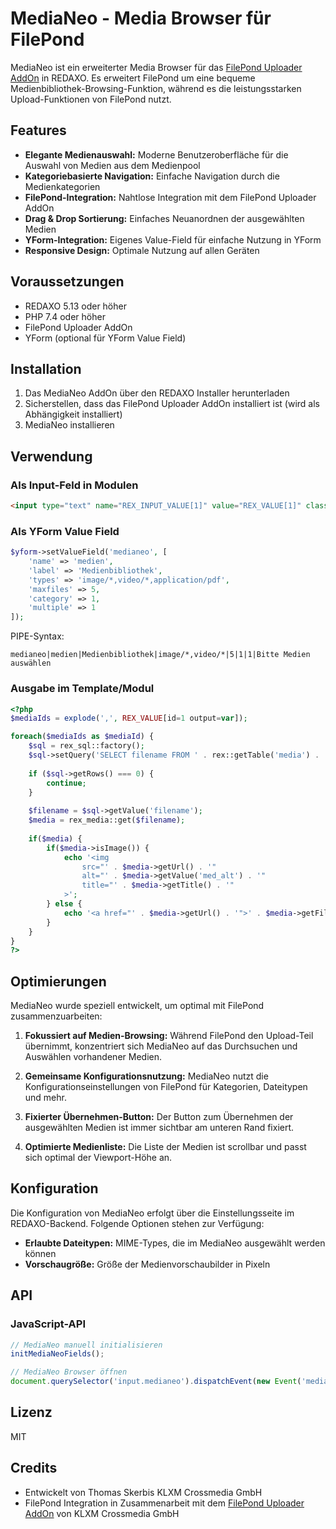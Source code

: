 # MediaNeo - Media Browser für FilePond

MediaNeo ist ein erweiterter Media Browser für das [FilePond Uploader AddOn](https://github.com/KLXM/filepond_uploader) in REDAXO. Es erweitert FilePond um eine bequeme Medienbibliothek-Browsing-Funktion, während es die leistungsstarken Upload-Funktionen von FilePond nutzt.

## Features

- **Elegante Medienauswahl:** Moderne Benutzeroberfläche für die Auswahl von Medien aus dem Medienpool
- **Kategoriebasierte Navigation:** Einfache Navigation durch die Medienkategorien
- **FilePond-Integration:** Nahtlose Integration mit dem FilePond Uploader AddOn
- **Drag & Drop Sortierung:** Einfaches Neuanordnen der ausgewählten Medien
- **YForm-Integration:** Eigenes Value-Field für einfache Nutzung in YForm
- **Responsive Design:** Optimale Nutzung auf allen Geräten

## Voraussetzungen

- REDAXO 5.13 oder höher
- PHP 7.4 oder höher
- FilePond Uploader AddOn
- YForm (optional für YForm Value Field)

## Installation

1. Das MediaNeo AddOn über den REDAXO Installer herunterladen
2. Sicherstellen, dass das FilePond Uploader AddOn installiert ist (wird als Abhängigkeit installiert)
3. MediaNeo installieren

## Verwendung

### Als Input-Feld in Modulen

```html
<input type="text" name="REX_INPUT_VALUE[1]" value="REX_VALUE[1]" class="medianeo">
```

### Als YForm Value Field

```php
$yform->setValueField('medianeo', [
    'name' => 'medien',
    'label' => 'Medienbibliothek',
    'types' => 'image/*,video/*,application/pdf',
    'maxfiles' => 5,
    'category' => 1,
    'multiple' => 1
]);
```

PIPE-Syntax:
```
medianeo|medien|Medienbibliothek|image/*,video/*|5|1|1|Bitte Medien auswählen
```

### Ausgabe im Template/Modul

```php
<?php
$mediaIds = explode(',', REX_VALUE[id=1 output=var]);

foreach($mediaIds as $mediaId) {
    $sql = rex_sql::factory();
    $sql->setQuery('SELECT filename FROM ' . rex::getTable('media') . ' WHERE id = :id', [':id' => $mediaId]);
    
    if ($sql->getRows() === 0) {
        continue;
    }
    
    $filename = $sql->getValue('filename');
    $media = rex_media::get($filename);
    
    if($media) {
        if($media->isImage()) {
            echo '<img 
                src="' . $media->getUrl() . '" 
                alt="' . $media->getValue('med_alt') . '" 
                title="' . $media->getTitle() . '"
            >';
        } else {
            echo '<a href="' . $media->getUrl() . '">' . $media->getFilename() . '</a>';
        }
    }
}
?>
```

## Optimierungen

MediaNeo wurde speziell entwickelt, um optimal mit FilePond zusammenzuarbeiten:

1. **Fokussiert auf Medien-Browsing:** Während FilePond den Upload-Teil übernimmt, konzentriert sich MediaNeo auf das Durchsuchen und Auswählen vorhandener Medien.

2. **Gemeinsame Konfigurationsnutzung:** MediaNeo nutzt die Konfigurationseinstellungen von FilePond für Kategorien, Dateitypen und mehr.

3. **Fixierter Übernehmen-Button:** Der Button zum Übernehmen der ausgewählten Medien ist immer sichtbar am unteren Rand fixiert.

4. **Optimierte Medienliste:** Die Liste der Medien ist scrollbar und passt sich optimal der Viewport-Höhe an.

## Konfiguration

Die Konfiguration von MediaNeo erfolgt über die Einstellungsseite im REDAXO-Backend. Folgende Optionen stehen zur Verfügung:

- **Erlaubte Dateitypen:** MIME-Types, die im MediaNeo ausgewählt werden können
- **Vorschaugröße:** Größe der Medienvorschaubilder in Pixeln

## API

### JavaScript-API

```javascript
// MediaNeo manuell initialisieren
initMediaNeoFields();

// MediaNeo Browser öffnen
document.querySelector('input.medianeo').dispatchEvent(new Event('medianeo:open'));
```

## Lizenz

MIT

## Credits

- Entwickelt von Thomas Skerbis KLXM Crossmedia GmbH
- FilePond Integration in Zusammenarbeit mit dem [FilePond Uploader AddOn](https://github.com/KLXM/filepond_uploader) von KLXM Crossmedia GmbH
